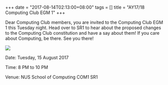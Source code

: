 +++
date = "2017-08-14T02:13:00+08:00"
tags = []
title = "AY17/18 Computing Club EGM 1"
+++

Dear Computing Club members, you are invited to the Computing Club EGM 1 this Tuesday night. Head over to SR1 to hear about the proposed changes to the Computing Club constitution and have a say about them! If you care about Computing, be there. See you there!

<img src="../../../img/event/ay17181-egm-1.jpeg">

Date: Tuesday, 15 August 2017

Time: 8 PM to 10 PM

Venue: NUS School of Computing COM1 SR1
